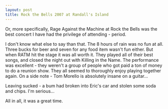 ```yaml
---
layout: post
title: Rock the Bells 2007 at Randall's Island
---
```


Or, more specifically, Rage Against the Machine at Rock the Bells was the best
concert I have had the privilege of attending - period.

I don't know what else to say than that. The 8 hours of rain was no fun at
all. Three bucks for beer and seven for any food item wasn't fun either. But
when RATM hit the stage it was all worth it. They played all of their best
songs, and closed the night out with Killing in the Name. The performance was
excellent - they weren't a group of people who got paid a ton of money to do a
reunion show. They all seemed to thoroughly enjoy playing together again. On a
side note - Tom Morello is absolutely insane on a guitar...

Leaving sucked - a bum had broken into Eric's car and stolen some soda and
chips. I'm serious...

All in all, it was a great time.

